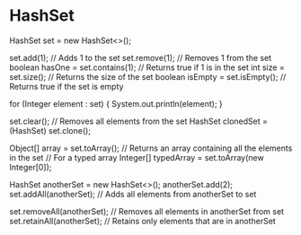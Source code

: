 # HashSet

HashSet<Integer> set = new HashSet<>();

set.add(1); // Adds 1 to the set
set.remove(1); // Removes 1 from the set
boolean hasOne = set.contains(1); // Returns true if 1 is in the set
int size = set.size(); // Returns the size of the set
boolean isEmpty = set.isEmpty(); // Returns true if the set is empty

for (Integer element : set) {
    System.out.println(element);
}

set.clear(); // Removes all elements from the set
HashSet<Integer> clonedSet = (HashSet<Integer>) set.clone();

Object[] array = set.toArray(); // Returns an array containing all the elements in the set
// For a typed array
Integer[] typedArray = set.toArray(new Integer[0]);

HashSet<Integer> anotherSet = new HashSet<>();
anotherSet.add(2);
set.addAll(anotherSet); // Adds all elements from anotherSet to set

set.removeAll(anotherSet); // Removes all elements in anotherSet from set
set.retainAll(anotherSet); // Retains only elements that are in anotherSet
